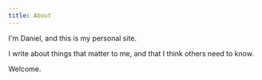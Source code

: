 ```yaml
---
title: About
---
```


I'm Daniel, and this is my personal site.

I write about things that matter to me, and that I think others need to know.

Welcome.
